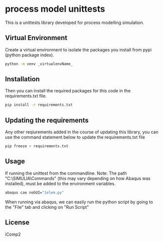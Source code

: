 # process model unittests

This is a unittests library developed for process modelling simulation.

## Virtual Environment
Create a virtual environment to isolate the packages you install from pypi (python package index).

```bash
python -m venv _virtualenvName_
```

## Installation

Then you can install the required packages for this code in the requirements.txt file.

```bash
pip install -r requirements.txt
```

## Updating the requirements

Any other reqiurements added in the course of updating this library, you can use the command statement below to update
the requirements.txt file

```bash
pip freeze > requirements.txt
```

## Usage

If running the unittest from the commandline. Note: The path "C:\SIMULIA\Commands" (this may vary depending on how Abaqus was installed), must be added to the environment variables.
```bash
abaqus cae noGUI="1elem.py"
```
When running via abaqus, we can easily run the python script by going to the "File" tab and clicking on "Run Script"


## License

iComp2